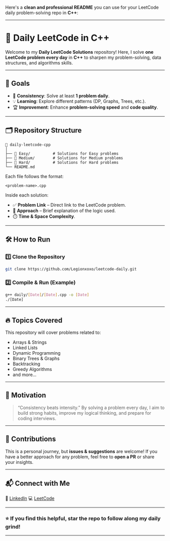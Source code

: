 Here's a **clean and professional README** you can use for your LeetCode daily problem-solving repo in **C++**:

---

# 🧩 Daily LeetCode in C++

Welcome to my **Daily LeetCode Solutions** repository!
Here, I solve **one LeetCode problem every day** in **C++** to sharpen my problem-solving, data structures, and algorithms skills.

---

## 🚀 Goals

-   📅 **Consistency**: Solve at least **1 problem daily**.
-   💡 **Learning**: Explore different patterns (DP, Graphs, Trees, etc.).
-   🏆 **Improvement**: Enhance **problem-solving speed** and **code quality**.

---

## 🗂️ Repository Structure

```
📂 daily-leetcode-cpp
│
├── 📁 Easy/          # Solutions for Easy problems
├── 📁 Medium/        # Solutions for Medium problems
├── 📁 Hard/          # Solutions for Hard problems
└── README.md
```

Each file follows the format:

```
<problem-name>.cpp
```

Inside each solution:

-   ✅ **Problem Link** – Direct link to the LeetCode problem.
-   📝 **Approach** – Brief explanation of the logic used.
-   ⏱️ **Time & Space Complexity**.

---

## 🛠️ How to Run

### 1️⃣ Clone the Repository

```bash
git clone https://github.com/Legionxoxo/leetcode-daily.git
```

### 2️⃣ Compile & Run (Example)

```bash
g++ daily/[Date]/[Date].cpp -o [Date]
./[Date]
```

---

## 🔥 Topics Covered

This repository will cover problems related to:

-   Arrays & Strings
-   Linked Lists
-   Dynamic Programming
-   Binary Trees & Graphs
-   Backtracking
-   Greedy Algorithms
-   and more...

---

## 🌟 Motivation

> “Consistency beats intensity.”
> By solving a problem every day, I aim to build strong habits, improve my logical thinking, and prepare for coding interviews.

---

## 🤝 Contributions

This is a personal journey, but **issues & suggestions** are welcome!
If you have a better approach for any problem, feel free to **open a PR** or share your insights.

---

## 📬 Connect with Me

💼 [LinkedIn](https://www.linkedin.com/in/shiv04singh)
💻 [LeetCode](https://leetcode.com/u/LEGIONx/)

---

### ⭐ If you find this helpful, **star the repo** to follow along my daily grind!

---
